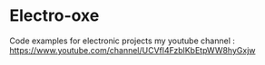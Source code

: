 # Electro-oxe
Code examples for electronic projects
my youtube channel :
https://www.youtube.com/channel/UCVfl4FzblKbEtpWW8hyGxjw
